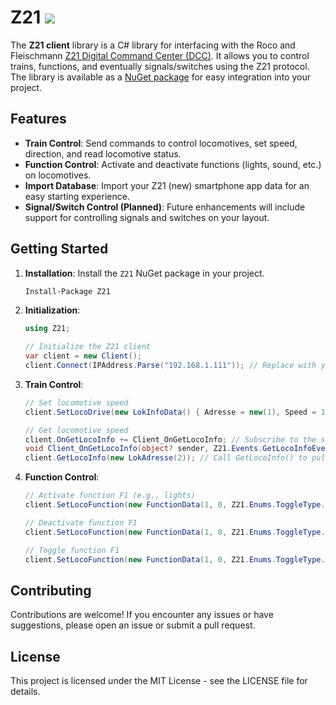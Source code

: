 # Z21 [![](https://github.com/Jakob-Eichberger/z21Client/actions/workflows/dotnet.yml/badge.svg?branch=master)](https://github.com/Jakob-Eichberger/z21Client/actions/workflows/dotnet.yml)

The **Z21 client** library is a C# library for interfacing with the Roco and Fleischmann [Z21 Digital Command Center (DCC)](https://www.z21.eu/). It allows you to control trains, functions, and eventually signals/switches using the Z21 protocol. The library is available as a [NuGet package](https://www.nuget.org/packages/Z21/) for easy integration into your project.

## Features

- **Train Control**: Send commands to control locomotives, set speed, direction, and read locomotive status.
- **Function Control**: Activate and deactivate functions (lights, sound, etc.) on locomotives.
- **Import Database**: Import your Z21 (new) smartphone app data for an easy starting experience.
- **Signal/Switch Control (Planned)**: Future enhancements will include support for controlling signals and switches on your layout.

## Getting Started

1. **Installation**: Install the `Z21` NuGet package in your project.

    ```bash
    Install-Package Z21
    ```

2. **Initialization**:

    ```csharp
    using Z21;

    // Initialize the Z21 client
    var client = new Client();
    client.Connect(IPAddress.Parse("192.168.1.111")); // Replace with your Z21 IP address
    ```

3. **Train Control**:

    ```csharp
    // Set locomotive speed
    client.SetLocoDrive(new LokInfoData() { Adresse = new(1), Speed = 10, DrivingDirection = true }); // Locomotive address 1, speed 50, direction forward

    // Get locomotive speed
    client.OnGetLocoInfo += Client_OnGetLocoInfo; // Subscribe to the specific event
    void Client_OnGetLocoInfo(object? sender, Z21.Events.GetLocoInfoEventArgs e) // GetLocoInfoEventArgs contains address, speed, direction, and function states
    client.GetLocoInfo(new LokAdresse(2)); // Call GetLocoInfo() to pull the data from the z21 and distribute it on the event bus
    ```

4. **Function Control**:

    ```csharp
    // Activate function F1 (e.g., lights)
    client.SetLocoFunction(new FunctionData(1, 0, Z21.Enums.ToggleType.Off));; // Locomotive address 1, function F1

    // Deactivate function F1
    client.SetLocoFunction(new FunctionData(1, 0, Z21.Enums.ToggleType.On));; // Locomotive address 1, function F1

    // Toggle function F1
    client.SetLocoFunction(new FunctionData(1, 0, Z21.Enums.ToggleType.Toggle));; // Locomotive address 1, function F1
    ```

## Contributing

Contributions are welcome! If you encounter any issues or have suggestions, please open an issue or submit a pull request.

## License

This project is licensed under the MIT License - see the LICENSE file for details.
